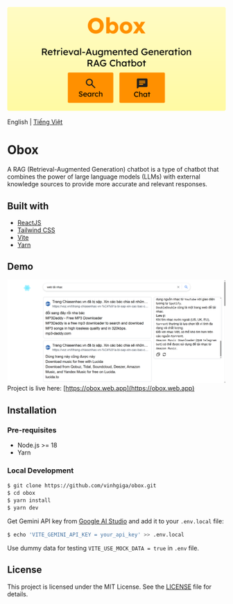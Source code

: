 [![Obox](/assets/thumbnail.png)](https://obox.web.app)

English | [Tiếng Việt](README.vi.md)

# Obox

A RAG (Retrieval-Augmented Generation) chatbot is a type of chatbot that combines the power of large language models (LLMs) with external knowledge sources to provide more accurate and relevant responses.

## Built with

- [ReactJS](https://react.dev/)
- [Tailwind CSS](https://tailwindcss.com/)
- [Vite](https://vitejs.dev/)
- [Yarn](https://yarnpkg.com/)

## Demo

![Demo](/assets/interface.png)
Project is live here: [https://obox.web.app](https://obox.web.app)

## Installation

### Pre-requisites

- Node.js >= 18
- Yarn

### Local Development

```bash
$ git clone https://github.com/vinhgiga/obox.git
$ cd obox
$ yarn install
$ yarn dev
```

Get Gemini API key from [Google AI Studio](https://aistudio.google.com/apikey) and add it to your `.env.local` file:

```bash
$ echo 'VITE_GEMINI_API_KEY = your_api_key' >> .env.local
```

Use dummy data for testing `VITE_USE_MOCK_DATA = true` in `.env` file.


## License

This project is licensed under the MIT License. See the [LICENSE](/LICENSE) file for details.